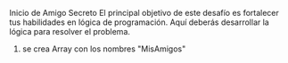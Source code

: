 Inicio de Amigo Secreto
El principal objetivo de este desafío es fortalecer tus habilidades en lógica de programación. Aquí deberás desarrollar la lógica para resolver el problema.

1. se crea Array con los nombres "MisAmigos"
